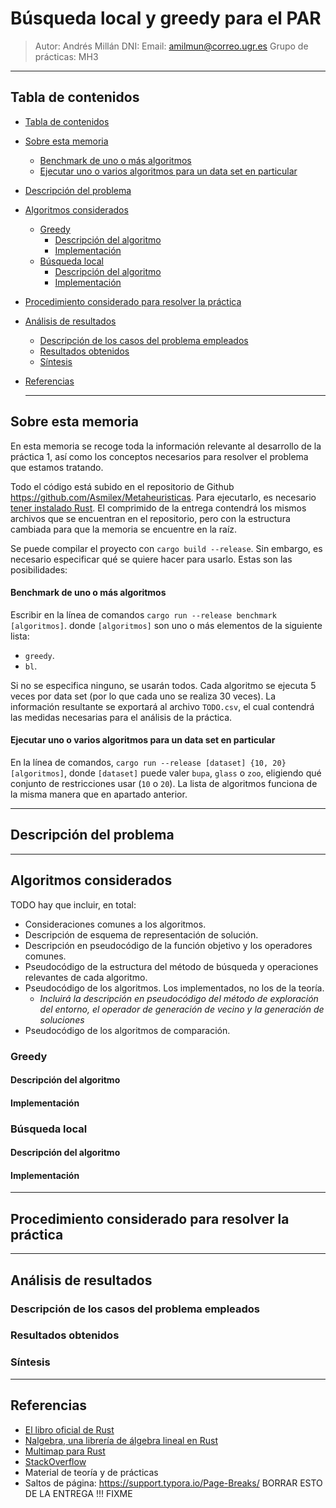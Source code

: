 # Búsqueda local y greedy para el PAR

> Autor: Andrés Millán
> DNI:
> Email: amilmun@correo.ugr.es
> Grupo de prácticas: MH3

  * * *

## Tabla de contenidos

- [Tabla de contenidos](#tabla-de-contenidos)
- [Sobre esta memoria](#sobre-esta-memoria)
    - [Benchmark de uno o más algoritmos](#benchmark-de-uno-o-más-algoritmos)
    - [Ejecutar uno o varios algoritmos para un data set en particular](#ejecutar-uno-o-varios-algoritmos-para-un-data-set-en-particular)
- [Descripción del problema](#descripción-del-problema)
- [Algoritmos considerados](#algoritmos-considerados)
  - [Greedy](#greedy)
    - [Descripción del algoritmo](#descripción-del-algoritmo)
    - [Implementación](#implementación)
  - [Búsqueda local](#búsqueda-local)
    - [Descripción del algoritmo](#descripción-del-algoritmo-1)
    - [Implementación](#implementación-1)
- [Procedimiento considerado para resolver la práctica](#procedimiento-considerado-para-resolver-la-práctica)
- [Análisis de resultados](#análisis-de-resultados)
  - [Descripción de los casos del problema empleados](#descripción-de-los-casos-del-problema-empleados)
  - [Resultados obtenidos](#resultados-obtenidos)
  - [Síntesis](#síntesis)
- [Referencias](#referencias)

  * * *

## Sobre esta memoria

En esta memoria se recoge toda la información relevante al desarrollo de la práctica 1, así como los conceptos necesarios para resolver el problema que estamos tratando.

Todo el código está subido en el repositorio de Github https://github.com/Asmilex/Metaheuristicas. Para ejecutarlo, es necesario [tener instalado Rust](https://www.rust-lang.org/tools/install). El comprimido de la entrega contendrá los mismos archivos que se encuentran en el repositorio, pero con la estructura cambiada para que la memoria se encuentre en la raíz.

Se puede compilar el proyecto con `cargo build --release`. Sin embargo, es necesario especificar qué se quiere hacer para usarlo. Estas son las posibilidades:

#### Benchmark de uno o más algoritmos

Escribir en la línea de comandos `cargo run --release benchmark [algoritmos]`. donde `[algoritmos]` son uno o más elementos de la siguiente lista:
- `greedy`.
- `bl`.

Si no se especifica ninguno, se usarán todos. Cada algoritmo se ejecuta 5 veces por data set (por lo que cada uno se realiza 30 veces). La información resultante se exportará al archivo `TODO.csv`, el cual contendrá las medidas necesarias para el análisis de la práctica.

#### Ejecutar uno o varios algoritmos para un data set en particular

En la línea de comandos, `cargo run --release [dataset] {10, 20} [algoritmos]`, donde `[dataset]` puede valer `bupa`, `glass` o `zoo`, eligiendo qué conjunto de restricciones usar (`10` o `20`). La lista de algoritmos funciona de la misma manera que en apartado anterior.


  * * *

## Descripción del problema

  * * *

## Algoritmos considerados
TODO hay que incluir, en total:
- Consideraciones comunes a los algoritmos.
- Descripción de esquema de representación de solución.
- Descripción en pseudocódigo de la función objetivo y los operadores comunes.
- Pseudocódigo de la estructura del método de búsqueda y operaciones relevantes de cada algoritmo.
- Pseudocódigo de los algoritmos. Los implementados, no los de la teoría.
  - *Incluirá la descripción en pseudocódigo del método de exploración del entorno, el operador de generación de vecino y la generación de soluciones*
- Pseudocódigo de los algoritmos de comparación.

### Greedy
#### Descripción del algoritmo
#### Implementación

### Búsqueda local
#### Descripción del algoritmo
#### Implementación

  * * *

## Procedimiento considerado para resolver la práctica

  * * *

## Análisis de resultados
### Descripción de los casos del problema empleados
### Resultados obtenidos
### Síntesis

  * * *

## Referencias

- [El libro oficial de Rust](https://doc.rust-lang.org/book/)
- [Nalgebra, una librería de álgebra lineal en Rust](https://www.nalgebra.org/)
- [Multimap para Rust](https://docs.rs/multimap/0.8.3/multimap/)
- [StackOverflow](https://stackoverflow.com/)
- Material de teoría y de prácticas
- Saltos de página: https://support.typora.io/Page-Breaks/ BORRAR ESTO DE LA ENTREGA !!! FIXME